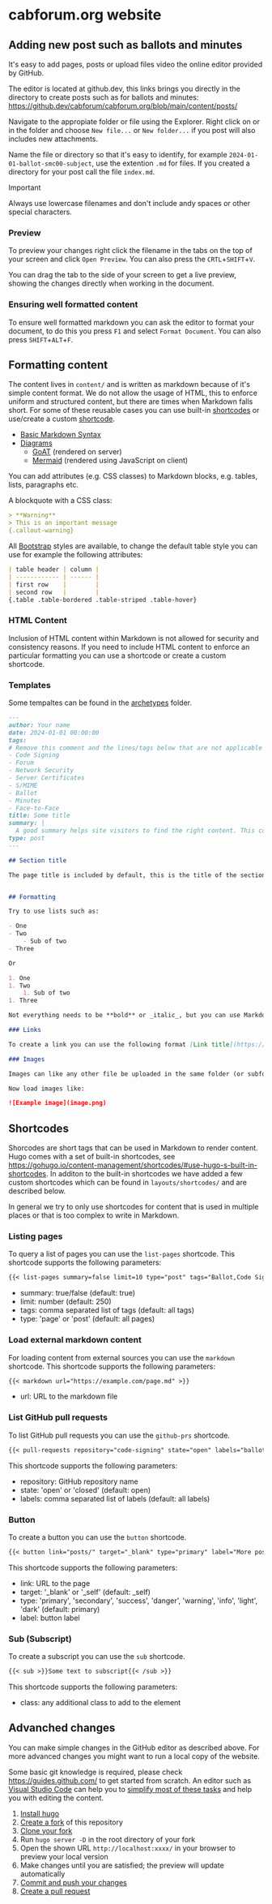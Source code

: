 # cabforum.org website

## Adding new post such as ballots and minutes

It's easy to add pages, posts or upload files video the online editor provided by GitHub. 

The editor is located at github.dev, this links brings you directly in the directory to create posts such as for ballots and minutes:  
https://github.dev/cabforum/cabforum.org/blob/main/content/posts/

Navigate to the appropiate folder or file using the Explorer. Right click on or in the folder and choose `New file...` or `New folder...` if you post will also includes new attachments. 

Name the file or directory so that it's easy to identify, for example `2024-01-01-ballot-smc00-subject`, use the extention `.md` for files. If you created a directory for your post call the file `index.md`.

> [!IMPORTANT] 
> Always use lowercase filenames and don't include andy spaces or other special characters.

### Preview

To preview your changes right click the filename in the tabs on the top of your screen and click `Open Preview`. You can also press the `CRTL`+`SHIFT`+`V`.

You can drag the tab to the side of your screen to get a live preview, showing the changes directly when working in the document.

### Ensuring well formatted content

To ensure well formatted markdown you can ask the editor to format your document, to do this you press `F1` and select `Format Document`. You can also press `SHIFT`+`ALT`+`F`.

## Formatting content

The content lives in `content/` and is written as markdown because of it's simple content format. We do not allow the usage of HTML, this to enforce uniform and structured content, but there are times when Markdown falls short. For some of these reusable cases you can use built-in [shortcodes](https://gohugo.io/content-management/shortcodes/) or use/create a custom [shortcode](https://gohugo.io/templates/shortcode-templates/).

- [Basic Markdown Syntax](https://www.markdownguide.org/basic-syntax/)
- [Diagrams](https://gohugo.io/content-management/diagrams/)
  - [GoAT](https://github.com/bep/goat) (rendered on server)
  - [Mermaid](https://mermaid-js.github.io/) (rendered using JavaScript on client)

You can add attributes (e.g. CSS classes) to Markdown blocks, e.g. tables, lists, paragraphs etc.

A blockquote with a CSS class:

```md
> **Warning**
> This is an important message
{.callout-warning}
```

All [Bootstrap](https://getbootstrap.com/docs/) styles are available, to change the default table style you can use for example the following attributes:

```md
| table header | column |
| ------------ | ------ |
| first row    |        |
| second row   |        |
{.table .table-bordered .table-striped .table-hover}
```

### HTML Content

Inclusion of HTML content within Markdown is not allowed for security and consistency reasons. If you need to include HTML content to enforce an particular formatting you can use a shortcode or create a custom shortcode.

### Templates

Some tempaltes can be found in the [archetypes](archetypes) folder.

```md
---
author: Your name
date: 2024-01-01 00:00:00
tags:
# Remove this comment and the lines/tags below that are not applicable
- Code Signing
- Forum
- Network Security
- Server Certificates
- S/MIME
- Ballot
- Minutes
- Face-to-Face
title: Some title
summary: |
  A good summary helps site visitors to find the right content. This could for example state the purpose of the ballot, and is shown in the preview when listing multiple pages. 
type: post
---

## Section title

The page title is included by default, this is the title of the section.


## Formatting

Try to use lists such as:

- One
- Two
    - Sub of two
- Three

Or 

1. One
1. Two
    1. Sub of two
1. Three

Not everything needs to be **bold** or _italic_, but you can use Markdown formatting.

### Links

To create a link you can use the following format [Link title](https://cabforum.org)

### Images

Images can like any other file be uploaded in the same folder (or subfolder) of your post. If your post is not in it's own folder create a folder 'name-of-your-post' and name the post file index.md inside that folder.

Now load images like:

![Example image](image.png)
```

## Shortcodes

Shorcodes are short tags that can be used in Markdown to render content. Hugo comes with a set of built-in shortcodes, see <https://gohugo.io/content-management/shortcodes/#use-hugo-s-built-in-shortcodes>. In additon to the built-in shortcodes we have added a few custom shortcodes which can be found in `layouts/shortcodes/` and are described below.

In general we try to only use shortcodes for content that is used in multiple places or that is too complex to write in Markdown.

### Listing pages

To query a list of pages you can use the `list-pages` shortcode. This shortcode supports the following parameters:

```md
{{< list-pages summary=false limit=10 type="post" tags="Ballot,Code Signing" >}}
```

- summary: true/false (default: true)
- limit: number (default: 250)
- tags: comma separated list of tags (default: all tags)
- type: 'page' or 'post' (default: all pages)

### Load external markdown content

For loading content from external sources you can use the `markdown` shortcode. This shortcode supports the following parameters:

```md
{{< markdown url="https://example.com/page.md" >}}
```

- url: URL to the markdown file

### List GitHub pull requests

To list GitHub pull requests you can use the `github-prs` shortcode.

```md
{{< pull-requests repository="code-signing" state="open" labels="ballot" >}}
```

This shortcode supports the following parameters:

- repository: GitHub repository name
- state: 'open' or 'closed' (default: open)
- labels: comma separated list of labels (default: all labels)

### Button

To create a button you can use the `button` shortcode.

```md
{{< button link="posts/" target="_blank" type="primary" label="More posts of the CA/Browser Forum" >}}
```

This shortcode supports the following parameters:

- link: URL to the page
- target: '_blank' or '_self' (default: _self)
- type: 'primary', 'secondary', 'success', 'danger', 'warning', 'info', 'light', 'dark' (default: primary)
- label: button label

### Sub (Subscript)

To create a subscript you can use the `sub` shortcode.

```md
{{< sub >}}Some text to subscript{{< /sub >}}
```

This shortcode supports the following parameters:

- class: any additional class to add to the element

## Advanched changes

You can make simple changes in the GitHub editor as described above. For more advanced changes you might want to run a local copy of the website.

Some basic git knowledge is required, please check <https://guides.github.com/> to get started from scratch. An editor such as [Visual Studio Code](https://code.visualstudio.com/) can help you to [simplify most of these tasks](https://code.visualstudio.com/docs/editor/github) and help you with editing the content.

1. [Install hugo](https://gohugo.io/getting-started/installing/#quick-install)
2. [Create a fork](https://guides.github.com/activities/forking/#fork) of this repository
3. [Clone your fork](https://guides.github.com/activities/forking/#clone)
2. Run `hugo server -D` in the root directory of your fork
3. Open the shown URL `http://localhost:xxxx/` in your browser to preview your local version
4. Make changes until you are satisfied; the preview will update automatically
5. [Commit and push your changes](https://guides.github.com/activities/forking/#making-changes)
6. [Create a pull request](https://guides.github.com/activities/forking/#making-a-pull-request)
